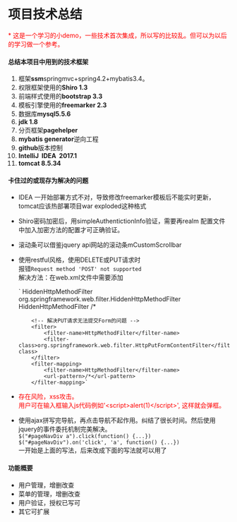 # 项目技术总结 #

<span style="color: red">* 这是一个学习的小demo，一些技术首次集成，所以写的比较乱。但可以为以后的学习做一个参考。</span>

#### 总结本项目中用到的技术框架 #

1. 框架<b>ssm</b>springmvc+spring4.2+mybatis3.4。
2. 权限框架使用的<b>Shiro 1.3</b>
3. 前端样式使用的<b>bootstrap 3.3</b>
4. 模板引擎使用的<b>freemarker 2.3</b>
5. 数据库<b>mysql5.5.6</b>
6. <b>jdk 1.8</b>
7. 分页框架<b>pagehelper</b>
8. <b>mybatis generator</b>逆向工程
9. <b>github</b>版本控制
10. <b>IntelliJ&nbsp;&nbsp;IDEA&nbsp;&nbsp;2017.1</b> 
11. <b>tomcat 8.5.34</b>

#### 卡住过的或现存为解决的问题 #

+ IDEA 一开始部署方式不对，导致修改freemarker模板后不能实时更新，
    tomcat应该热部署项目war exploded这种格式
+ Shiro密码加密后，用simpleAuthentictionInfo验证，需要再realm
    配置文件中加入加密方法的配置才可正确验证。
+ 滚动条可以借鉴jquery api网站的滚动条mCustomScrollbar
+ 使用restful风格，使用DELETE或PUT请求时<br>
    报错`Request method 'POST' not supported`<br>
    解决方法：在web.xml文件中需要添加<br>
   
    
    `     <!-- 将POST请求转化为DELETE或者是PUT 要用_method指定真正的请求方法 -->
          <filter>
              <filter-name>HiddenHttpMethodFilter</filter-name>
              <filter-class>org.springframework.web.filter.HiddenHttpMethodFilter</filter-class>
          </filter>
          <filter-mapping>
              <filter-name>HiddenHttpMethodFilter</filter-name>
              <url-pattern>/*</url-pattern>
          </filter-mapping>
          
          <!-- 解决PUT请求无法提交Form的问题 -->
          <filter>
              <filter-name>HttpMethodFilter</filter-name>
              <filter-class>org.springframework.web.filter.HttpPutFormContentFilter</filter-class>
          </filter>
          <filter-mapping>
              <filter-name>HttpMethodFilter</filter-name>
              <url-pattern>/*</url-pattern>
          </filter-mapping>`
     
+ <span style='color:red;'>存在风险，xss攻击。<br>
    用户可在输入框输入js代码例如'&lt;script&gt;alert(1)&lt;/script&gt;',
    这样就会弹框。</span>
    
+ 使用ajax拼写完导航，再点击导航不起作用。纠结了很长时间。然后使用jquery的事件委托机制完美解决。<br>
`$("#pageNavDiv a").click(function() {...})`<br>
`$("#pageNavDiv").on('click', 'a', function() {...})`<br>
一开始是上面的写法，后来改成下面的写法就可以用了

#### 功能概要 #
+ 用户管理，增删改查
+ 菜单的管理，增删改查
+ 用户验证，授权已写可
+ 其它可扩展
